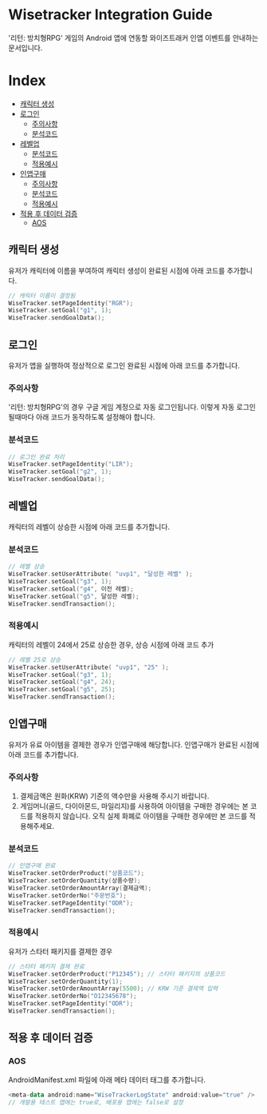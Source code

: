 # Wisetracker Integration Guide
'리턴: 방치형RPG' 게임의 Android 앱에 연동할 와이즈트래커 인앱 이벤트를 안내하는 문서입니다.

# Index
* [캐릭터 생성](./return.md#캐릭터-생성)
* [로그인](./return.md#로그인)
	* [주의사항](./return.md#주의사항)
	* [분석코드](./return.md#분석코드)
* [레벨업](./return.md#레벨업)
	* [분석코드](./return.md#분석코드-1)
	* [적용예시](./return.md#적용예시)
* [인앱구매](./return.md#인엡구매)
	* [주의사항](./return.md#주의사항-1)
	* [분석코드](./return.md#분석코드-2)
	* [적용예시](./return.md#적용예시)
* [적용 후 데이터 검증](./return.md#적용-후-데이터-검증)
	* [AOS](./return.md#AOS)


## 캐릭터 생성
유저가 캐릭터에 이름을 부여하여 캐릭터 생성이 완료된 시점에 아래 코드를 추가합니다.
``` kotlin
// 캐릭터 이름이 결정됨
WiseTracker.setPageIdentity("RGR");
WiseTracker.setGoal("g1", 1);
WiseTracker.sendGoalData();
```

## 로그인
유저가 앱을 실행하여 정상적으로 로그인 완료된 시점에 아래 코드를 추가합니다.

### 주의사항
'리턴: 방치형RPG'의 경우 구글 게임 계정으로 자동 로그인됩니다. 이렇게 자동 로그인 될때마다 아래 코드가 동작하도록 설정해야 합니다. 

### 분석코드
``` kotlin
// 로그인 완료 처리
WiseTracker.setPageIdentity("LIR");
WiseTracker.setGoal("g2", 1);
WiseTracker.sendGoalData();
```

## 레벨업
캐릭터의 레벨이 상승한 시점에 아래 코드를 추가합니다.

### 분석코드
``` kotlin
// 레벨 상승
WiseTracker.setUserAttribute( "uvp1", "달성한 레벨" );
WiseTracker.setGoal("g3", 1);
WiseTracker.setGoal("g4", 이전 레벨);
WiseTracker.setGoal("g5", 달성한 레벨);
WiseTracker.sendTransaction();
```

### 적용예시
캐릭터의 레벨이 24에서 25로 상승한 경우, 상승 시점에 아래 코드 추가
``` kotlin
// 레벨 25로 상승
WiseTracker.setUserAttribute( "uvp1", "25" );
WiseTracker.setGoal("g3", 1);
WiseTracker.setGoal("g4", 24);
WiseTracker.setGoal("g5", 25);
WiseTracker.sendTransaction();
```

## 인앱구매
유저가 유료 아이템을 결제한 경우가 인앱구매에 해당합니다. 인앱구매가 완료된 시점에 아래 코드를 추가합니다.

### 주의사항
1) 결제금액은 원화(KRW) 기준의 액수만을 사용해 주시기 바랍니다.
2) 게임머니(골드, 다이아몬드, 마일리지)를 사용하여 아이템을 구매한 경우에는 본 코드를 적용하지 않습니다. 오직 실제 화폐로 아이템을 구매한 경우에만 본 코드를 적용해주세요.


### 분석코드
``` kotlin
// 인앱구매 완료
WiseTracker.setOrderProduct("상품코드");
WiseTracker.setOrderQuantity(상품수량);
WiseTracker.setOrderAmountArray(결제금액);
WiseTracker.setOrderNo("주문번호");
WiseTracker.setPageIdentity("ODR");
WiseTracker.sendTransaction();
```

### 적용예시
유저가 스타터 패키지를 결제한 경우
``` kotlin
// 스타터 패키지 결제 완료
WiseTracker.setOrderProduct("P12345"); // 스타터 패키지의 상품코드
WiseTracker.setOrderQuantity(1);
WiseTracker.setOrderAmountArray(5500); // KRW 기준 결제액 입력
WiseTracker.setOrderNo("O12345678");
WiseTracker.setPageIdentity("ODR");
WiseTracker.sendTransaction();
```

## 적용 후 데이터 검증

### AOS
AndroidManifest.xml 파일에 아래 메타 데이터 태그를 추가합니다.
``` kotlin
<meta-data android:name="WiseTrackerLogState" android:value="true" />
// 개발용 테스트 앱에는 true로, 배포용 앱에는 false로 설정
```

